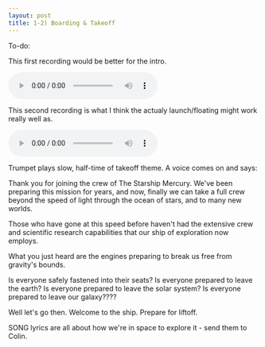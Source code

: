 ```yaml
---
layout: post
title: 1-2) Boarding & Takeoff
---
```

To-do: 


This first recording would be better for the intro.

<audio controls>
<source src="{{ site.baseurl }}/audio/liftoff-song.mp3" type="audio/mpeg">
</audio>

This second recording is what I think the actualy launch/floating might work really well as.

<audio controls>
<source src="{{ site.baseurl }}/audio/Boarding-Takeoff-Flight.mp3" type="audio/mpeg">
</audio>

Trumpet plays slow, half-time of takeoff theme. A voice comes on and says:

Thank you for joining the crew of The Starship Mercury. We've been preparing this mission for years, and now, finally we can take a full crew beyond the speed of light through the ocean of stars, and to many new worlds.

Those who have gone at this speed before haven't had the extensive crew and scientific research capabilities that our ship of exploration now employs.

What you just heard are the engines preparing to break us free from gravity's bounds.

Is everyone safely fastened into their seats? Is everyone prepared to leave the earth? Is everyone prepared to leave the solar system? Is everyone prepared to leave our galaxy????

Well let's go then. Welcome to the ship. Prepare for liftoff.


SONG lyrics are all about how we're in space to explore it - send them to Colin.